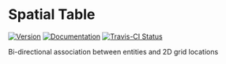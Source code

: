 # Spatial Table

[![Version](https://img.shields.io/crates/v/spatial_table.svg)](https://crates.io/crates/spatial_table)
[![Documentation](https://docs.rs/spatial_table/badge.svg)](https://docs.rs/spatial_table)
[![Travis-CI Status](https://travis-ci.org/stevebob/spatial-table.svg?branch=master)](https://travis-ci.org/stevebob/spatial-table)

Bi-directional association between entities and 2D grid locations
